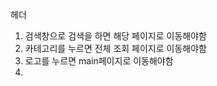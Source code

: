 <!-- 변경사항 중요한 사항은 여기에 기록해주세요! -->

헤더
1. 검색창으로 검색을 하면 해당 페이지로 이동해야함
2. 카테고리를 누르면 전체 조회 페이지로 이동해야함
3. 로고를 누르면 main페이지로 이동해야함
4. 